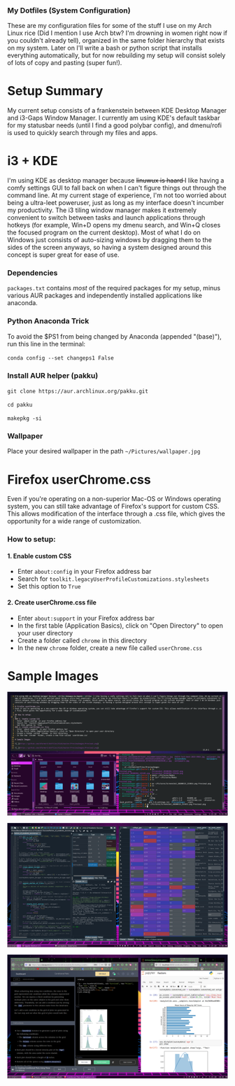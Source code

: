 ### My Dotfiles (System Configuration)

These are my configuration files for some of the stuff I use on my Arch Linux rice (Did I mention I use Arch btw? I'm drowning in women right now if you couldn't already tell), organized in the same folder hierarchy that exists on my system. Later on I'll write a bash or python script that installs everything automatically, but for now rebuilding my setup will consist solely of lots of copy and pasting (super fun!).

# Setup Summary
My current setup consists of a frankenstein between KDE Desktop Manager and i3-Gaps Window Manager. I currently am using KDE's default taskbar for my statusbar needs (until I find a good polybar config), and dmenu/rofi is used to quickly search through my files and apps. 

# i3 + KDE
I'm using KDE as desktop manager because <strike>linuwux is haard </strike> I like having a comfy settings GUI to fall back on when I can't figure things out through the command line. At my current stage of experience, I'm not too worried about being a ultra-leet poweruser, just as long as my interface doesn't incumber my productivity. The i3 tiling window manager makes it extremely convenient to switch between tasks and launch applications through hotkeys (for example, Win+D opens my dmenu search, and Win+Q closes the focused program on the current desktop). Most of what I do on Windows just consists of auto-sizing windows by dragging them to the sides of the screen anyways, so having a system designed around this concept is super great for ease of use.

### Dependencies
`packages.txt` contains *most* of the required packages for my setup, minus various AUR packages and independently installed applications like anaconda.

### Python Anaconda Trick
To avoid the $PS1 from being changed by Anaconda (appended "(base)"), run this line in the terminal: 

`conda config --set changeps1 False`

### Install AUR helper (pakku)
`git clone https://aur.archlinux.org/pakku.git`

`cd pakku`

`makepkg -si`

### Wallpaper
Place your desired wallpaper in the path `~/Pictures/wallpaper.jpg`

# Firefox userChrome.css
Even if you're operating on a non-superior Mac-OS or Windows operating system, you can still take advantage of Firefox's support for custom CSS. This allows modification of the interface through a .css file, which gives the opportunity for a wide range of customization.

### How to setup:

#### 1. Enable custom CSS
- Enter `about:config` in your Firefox address bar
- Search for `toolkit.legacyUserProfileCustomizations.stylesheets`
- Set this option to `True`
#### 2. Create userChrome.css file
- Enter `about:support` in your Firefox address bar
- In the first table (Application Basics), click on "Open Directory" to open your user directory
- Create a folder called `chrome` in this directory
- In the new `chrome` folder, create a new file called `userChrome.css`

# Sample Images

![ ](https://github.com/dfarmer3/dotfiles/blob/master/PreviewImages/Preview1.png)

![ ](https://github.com/dfarmer3/dotfiles/blob/master/PreviewImages/Preview2.png)

![ ](https://github.com/dfarmer3/dotfiles/blob/master/PreviewImages/Preview3.png)
